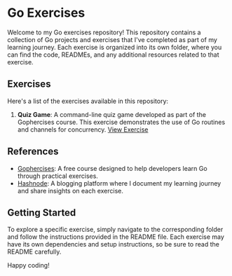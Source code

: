 # Go Exercises

Welcome to my Go exercises repository! This repository contains a collection of Go projects and exercises that I've completed as part of my learning journey. Each exercise is organized into its own folder, where you can find the code, READMEs, and any additional resources related to that exercise.

## Exercises

Here's a list of the exercises available in this repository:

1. **Quiz Game**: A command-line quiz game developed as part of the Gophercises course. This exercise demonstrates the use of Go routines and channels for concurrency. [View Exercise](exercise-quiz-game)

<!-- 2. **URL Shortener**: A web-based URL shortener application developed using Go. This exercise showcases web development skills and HTTP routing. [View Exercise](exercise-url-shortener)

3. **Choose Your Own Adventure**: An interactive web-based story application implemented in Go. This exercise explores HTML templating and user input handling. [View Exercise](exercise-choose-your-own-adventure)

4. **HTML Link Parser**: A tool for parsing and extracting links from HTML files. This exercise focuses on file handling and text parsing in Go. [View Exercise](exercise-html-link-parser)

5. **Sitemap Builder**: A web crawler that generates sitemaps for websites. This exercise covers web scraping and concurrency concepts in Go. [View Exercise](exercise-sitemap-builder) -->

## References

- [Gophercises](https://gophercises.com/): A free course designed to help developers learn Go through practical exercises.
- [Hashnode](https://zeal.hashnode.dev/series/inject-go): A blogging platform where I document my learning journey and share insights on each exercise.

## Getting Started

To explore a specific exercise, simply navigate to the corresponding folder and follow the instructions provided in the README file. Each exercise may have its own dependencies and setup instructions, so be sure to read the README carefully.

Happy coding!
